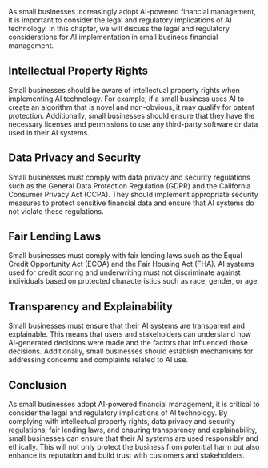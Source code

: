 

As small businesses increasingly adopt AI-powered financial management, it is important to consider the legal and regulatory implications of AI technology. In this chapter, we will discuss the legal and regulatory considerations for AI implementation in small business financial management.

Intellectual Property Rights
----------------------------

Small businesses should be aware of intellectual property rights when implementing AI technology. For example, if a small business uses AI to create an algorithm that is novel and non-obvious, it may qualify for patent protection. Additionally, small businesses should ensure that they have the necessary licenses and permissions to use any third-party software or data used in their AI systems.

Data Privacy and Security
-------------------------

Small businesses must comply with data privacy and security regulations such as the General Data Protection Regulation (GDPR) and the California Consumer Privacy Act (CCPA). They should implement appropriate security measures to protect sensitive financial data and ensure that AI systems do not violate these regulations.

Fair Lending Laws
-----------------

Small businesses must comply with fair lending laws such as the Equal Credit Opportunity Act (ECOA) and the Fair Housing Act (FHA). AI systems used for credit scoring and underwriting must not discriminate against individuals based on protected characteristics such as race, gender, or age.

Transparency and Explainability
-------------------------------

Small businesses must ensure that their AI systems are transparent and explainable. This means that users and stakeholders can understand how AI-generated decisions were made and the factors that influenced those decisions. Additionally, small businesses should establish mechanisms for addressing concerns and complaints related to AI use.

Conclusion
----------

As small businesses adopt AI-powered financial management, it is critical to consider the legal and regulatory implications of AI technology. By complying with intellectual property rights, data privacy and security regulations, fair lending laws, and ensuring transparency and explainability, small businesses can ensure that their AI systems are used responsibly and ethically. This will not only protect the business from potential harm but also enhance its reputation and build trust with customers and stakeholders.
